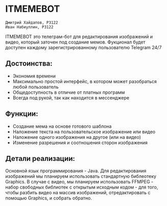 # ITMEMEBOT
    Дмитрий Хайдапов, P3122
    Иван Набиуллин, P3122

ITMEMEBOT это телеграм-бот для редактирования изображений и видео, который заточен под создание мемов. Фукционал будет доступен каждому зарегистрированному пользователю Telegram 24/7

## Достоинства:
- Экономия времени
- Максимально простой интерфейс, в котором может разобраться любой пользователь
- Общедоступность в отличие от платных программ
- Всегда под рукой, так как находится в мессенджере

## Функции:
- Создание мема на основе готового шаблона
- Наложение текста на пользовательское изображение или видео
- Наложение одного изображения на другое (или на видео)
- Изменение разрешения и соотношения сторон изображения

## Детали реализации:
Основной язык программирования - Java. 
Для редактирования изображений мы планируем использовать стандартную библеотеку Graphics. В случае с видео, мы планируем использовать FFMPEG - набор свободных библиотек с открытым исходным кодом - для того, чтобы разбить видео на массив изображений, отредактировать с помощью Graphics, и собрать обратно.
